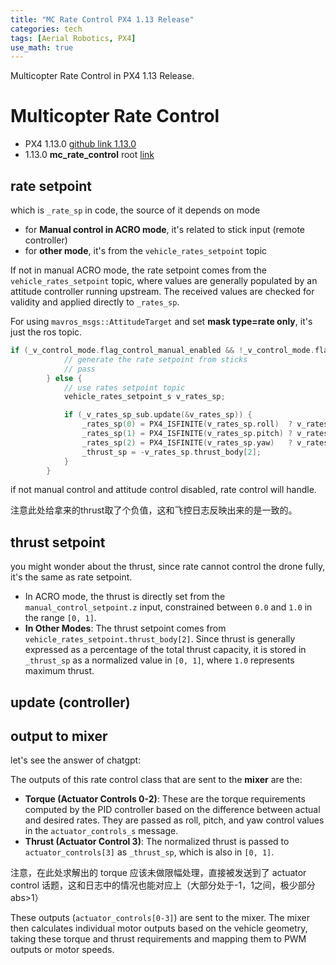 ```yaml
---
title: "MC Rate Control PX4 1.13 Release"
categories: tech
tags: [Aerial Robotics, PX4]
use_math: true
---
```


Multicopter Rate Control in PX4 1.13 Release.

# Multicopter Rate Control

* PX4 1.13.0 [github link 1.13.0](https://github.com/PX4/PX4-Autopilot/tree/v1.13.0)
* 1.13.0 **mc_rate_control** root [link](https://github.com/PX4/PX4-Autopilot/tree/v1.13.0/src/modules/mc_rate_control)

## rate setpoint

which is `_rate_sp` in code, the source of it depends on mode

* for **Manual control in ACRO mode**, it's related to stick input (remote controller)
* for **other mode**, it's from the `vehicle_rates_setpoint` topic

If not in manual ACRO mode, the rate setpoint comes from the `vehicle_rates_setpoint` topic, where values are generally populated by an attitude controller running upstream. The received values are checked for validity and applied directly to `_rates_sp`.

For using `mavros_msgs::AttitudeTarget` and set **mask type=rate only**, it's just the ros topic.

```c++
if (_v_control_mode.flag_control_manual_enabled && !_v_control_mode.flag_control_attitude_enabled) {
			// generate the rate setpoint from sticks
			// pass
		} else {
			// use rates setpoint topic
			vehicle_rates_setpoint_s v_rates_sp;

			if (_v_rates_sp_sub.update(&v_rates_sp)) {
				_rates_sp(0) = PX4_ISFINITE(v_rates_sp.roll)  ? v_rates_sp.roll  : rates(0);
				_rates_sp(1) = PX4_ISFINITE(v_rates_sp.pitch) ? v_rates_sp.pitch : rates(1);
				_rates_sp(2) = PX4_ISFINITE(v_rates_sp.yaw)   ? v_rates_sp.yaw   : rates(2);
				_thrust_sp = -v_rates_sp.thrust_body[2];
			}
		}
```

if not manual control and attitude control disabled, rate control will handle.

注意此处给拿来的thrust取了个负值，这和飞控日志反映出来的是一致的。

## thrust setpoint

you might wonder about the thrust, since rate cannot control the drone fully, it's the same as rate setpoint.

* In ACRO mode, the thrust is directly set from the `manual_control_setpoint.z` input, constrained between `0.0` and `1.0` in the range `[0, 1]`.
* **In Other Modes**: The thrust setpoint comes from `vehicle_rates_setpoint.thrust_body[2]`. Since thrust is generally expressed as a percentage of the total thrust capacity, it is stored in `_thrust_sp` as a normalized value in `[0, 1]`, where `1.0` represents maximum thrust.

## update (controller)

## output to mixer

let's see the answer of chatgpt:

The outputs of this rate control class that are sent to the **mixer** are the:

- **Torque (Actuator Controls 0-2)**: These are the torque requirements computed by the PID controller based on the difference between actual and desired rates. They are passed as roll, pitch, and yaw control values in the `actuator_controls_s` message.
- **Thrust (Actuator Control 3)**: The normalized thrust is passed to `actuator_controls[3]` as `_thrust_sp`, which is also in `[0, 1]`.

注意，在此处求解出的 torque 应该未做限幅处理，直接被发送到了 actuator control 话题，这和日志中的情况也能对应上（大部分处于-1，1之间，极少部分abs>1）

These outputs (`actuator_controls[0-3]`) are sent to the mixer. The mixer then calculates individual motor outputs based on the vehicle geometry, taking these torque and thrust requirements and mapping them to PWM outputs or motor speeds.